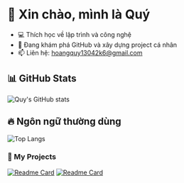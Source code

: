 

# 👋 Xin chào, mình là Quý
- 💻 Thích học về lập trình và công nghệ
- 🚀 Đang khám phá GitHub và xây dựng project cá nhân
- 📫 Liên hệ: hoangquy13042k6@gmail.com

## 📊 GitHub Stats
![Quy's GitHub stats](https://github-readme-stats.vercel.app/api?username=Quy1314&show_icons=true&theme=radical)

## 🔥 Ngôn ngữ thường dùng
![Top Langs](https://github-readme-stats.vercel.app/api/top-langs/?username=Quy1314&layout=pie&theme=radical)

### 🚀 My Projects
[![Readme Card](https://github-readme-stats.vercel.app/api/pin/?username=Quy1314&repo=CSDL_UIT&theme=radical)](https://github.com/Quy1314/CSDL_UIT)
[![Readme Card](https://github-readme-stats.vercel.app/api/pin/?username=Quy1314&repo=QuyhocWinforms&theme=radical)](https://github.com/Quy1314/QuyhocWinforms)
